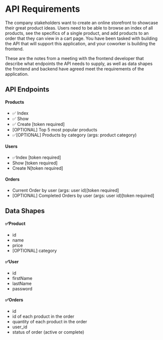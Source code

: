 # API Requirements
The company stakeholders want to create an online storefront to showcase their great product ideas. Users need to be able to browse an index of all products, see the specifics of a single product, and add products to an order that they can view in a cart page. You have been tasked with building the API that will support this application, and your coworker is building the frontend.

These are the notes from a meeting with the frontend developer that describe what endpoints the API needs to supply, as well as data shapes the frontend and backend have agreed meet the requirements of the application. 

## API Endpoints
#### Products
- ✅ Index 
- ✅ Show
- ✅ Create [token required]
- [OPTIONAL] Top 5 most popular products 
- ✅[OPTIONAL] Products by category (args: product category)

#### Users
- ✅Index [token required]
- Show [token required]
- Create N[token required]

#### Orders
- Current Order by user (args: user id)[token required]
- [OPTIONAL] Completed Orders by user (args: user id)[token required]

## Data Shapes
#### ✅Product
-  id
- name
- price
- [OPTIONAL] category

#### ✅User
- id
- firstName
- lastName
- password

#### ✅Orders
- id
- id of each product in the order
- quantity of each product in the order
- user_id
- status of order (active or complete)


